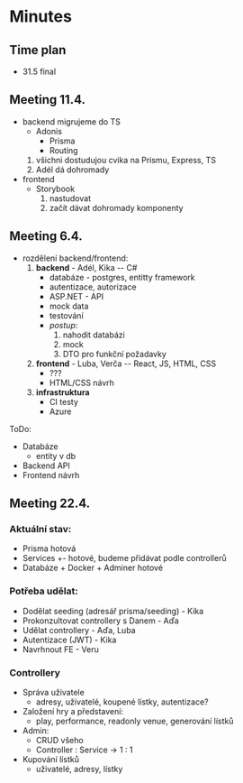 # Minutes

## Time plan
* 31.5 final

## Meeting 11.4.
* backend migrujeme do TS
    * Adonis
        * Prisma
        * Routing
    1. všichni dostudujou cvika na Prismu, Express, TS
    2. Adél dá dohromady
* frontend
    * Storybook
        1. nastudovat
        2. začít dávat dohromady komponenty

## Meeting 6.4.
* rozdělení backend/frontend:
    1. **backend** - Adél, Kika -- C#
        * databáze - postgres, entitty framework
        * autentizace, autorizace
        * ASP.NET - API
        * mock data
        * testování
        * _postup_:
            1. nahodit databázi
            2. mock
            3. DTO pro funkční požadavky
    2. **frontend** - Luba, Verča -- React, JS, HTML, CSS
        * ???
        * HTML/CSS návrh
    3. **infrastruktura**
        * CI testy
        * Azure

ToDo:
* Databáze
    * entity v db
* Backend API
* Frontend návrh

## Meeting 22.4.
### Aktuální stav:
- Prisma hotová
- Services +- hotové, budeme přidávat podle controllerů
- Databáze + Docker + Adminer hotové

### Potřeba udělat:
- Dodělat seeding (adresář prisma/seeding) - Kika
- Prokonzultovat controllery s Danem - Aďa
- Udělat controllery - Aďa, Luba
- Autentizace (JWT) - Kika
- Navrhnout FE - Veru

### Controllery
- Správa uživatele
    - adresy, uživatelé, koupené lístky, autentizace?
- Založení hry a představení:
    - play, performance, readonly venue, generování lístků
- Admin:
    - CRUD všeho
    - Controller : Service -> 1 : 1
- Kupování lístků
    - uživatelé, adresy, lístky
